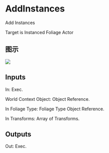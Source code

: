 # AddInstances

Add Instances

Target is Instanced Foliage Actor

## 图示

![]($-20221218-19003575.png)

## Inputs

In: Exec.

World Context Object: Object Reference.

In Foliage Type: Foliage Type Object Reference.

In Transforms: Array of Transforms.  

## Outputs

Out: Exec.

